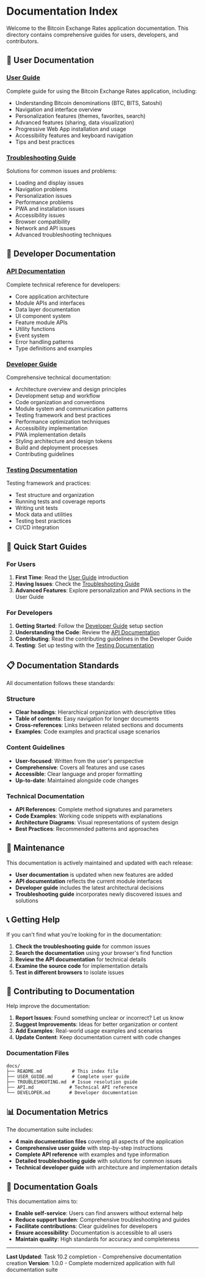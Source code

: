 # Documentation Index

Welcome to the Bitcoin Exchange Rates application documentation. This directory contains comprehensive guides for users, developers, and contributors.

## 📖 User Documentation

### [User Guide](USER_GUIDE.md)
Complete guide for using the Bitcoin Exchange Rates application, including:
- Understanding Bitcoin denominations (BTC, BITS, Satoshi)
- Navigation and interface overview
- Personalization features (themes, favorites, search)
- Advanced features (sharing, data visualization)
- Progressive Web App installation and usage
- Accessibility features and keyboard navigation
- Tips and best practices

### [Troubleshooting Guide](TROUBLESHOOTING.md)
Solutions for common issues and problems:
- Loading and display issues
- Navigation problems
- Personalization issues
- Performance problems
- PWA and installation issues
- Accessibility issues
- Browser compatibility
- Network and API issues
- Advanced troubleshooting techniques

## 🔧 Developer Documentation

### [API Documentation](API.md)
Complete technical reference for developers:
- Core application architecture
- Module APIs and interfaces
- Data layer documentation
- UI component system
- Feature module APIs
- Utility functions
- Event system
- Error handling patterns
- Type definitions and examples

### [Developer Guide](DEVELOPER.md)
Comprehensive technical documentation:
- Architecture overview and design principles
- Development setup and workflow
- Code organization and conventions
- Module system and communication patterns
- Testing framework and best practices
- Performance optimization techniques
- Accessibility implementation
- PWA implementation details
- Styling architecture and design tokens
- Build and deployment processes
- Contributing guidelines

### [Testing Documentation](../tests/README.md)
Testing framework and practices:
- Test structure and organization
- Running tests and coverage reports
- Writing unit tests
- Mock data and utilities
- Testing best practices
- CI/CD integration

## 🚀 Quick Start Guides

### For Users
1. **First Time**: Read the [User Guide](USER_GUIDE.md) introduction
2. **Having Issues**: Check the [Troubleshooting Guide](TROUBLESHOOTING.md)
3. **Advanced Features**: Explore personalization and PWA sections in the User Guide

### For Developers
1. **Getting Started**: Follow the [Developer Guide](DEVELOPER.md) setup section
2. **Understanding the Code**: Review the [API Documentation](API.md)
3. **Contributing**: Read the contributing guidelines in the Developer Guide
4. **Testing**: Set up testing with the [Testing Documentation](../tests/README.md)

## 📋 Documentation Standards

All documentation follows these standards:

### Structure
- **Clear headings**: Hierarchical organization with descriptive titles
- **Table of contents**: Easy navigation for longer documents
- **Cross-references**: Links between related sections and documents
- **Examples**: Code examples and practical usage scenarios

### Content Guidelines
- **User-focused**: Written from the user's perspective
- **Comprehensive**: Covers all features and use cases
- **Accessible**: Clear language and proper formatting
- **Up-to-date**: Maintained alongside code changes

### Technical Documentation
- **API References**: Complete method signatures and parameters
- **Code Examples**: Working code snippets with explanations
- **Architecture Diagrams**: Visual representations of system design
- **Best Practices**: Recommended patterns and approaches

## 🔄 Maintenance

This documentation is actively maintained and updated with each release:

- **User documentation** is updated when new features are added
- **API documentation** reflects the current module interfaces
- **Developer guide** includes the latest architectural decisions
- **Troubleshooting guide** incorporates newly discovered issues and solutions

## 📞 Getting Help

If you can't find what you're looking for in the documentation:

1. **Check the troubleshooting guide** for common issues
2. **Search the documentation** using your browser's find function
3. **Review the API documentation** for technical details
4. **Examine the source code** for implementation details
5. **Test in different browsers** to isolate issues

## 🤝 Contributing to Documentation

Help improve the documentation:

1. **Report Issues**: Found something unclear or incorrect? Let us know
2. **Suggest Improvements**: Ideas for better organization or content
3. **Add Examples**: Real-world usage examples and scenarios
4. **Update Content**: Keep documentation current with code changes

### Documentation Files

```
docs/
├── README.md           # This index file
├── USER_GUIDE.md       # Complete user guide
├── TROUBLESHOOTING.md  # Issue resolution guide
├── API.md             # Technical API reference
└── DEVELOPER.md       # Developer documentation
```

## 📊 Documentation Metrics

The documentation suite includes:

- **4 main documentation files** covering all aspects of the application
- **Comprehensive user guide** with step-by-step instructions
- **Complete API reference** with examples and type information
- **Detailed troubleshooting guide** with solutions for common issues
- **Technical developer guide** with architecture and implementation details

## 🎯 Documentation Goals

This documentation aims to:

- **Enable self-service**: Users can find answers without external help
- **Reduce support burden**: Comprehensive troubleshooting and guides
- **Facilitate contributions**: Clear guidelines for developers
- **Ensure accessibility**: Documentation is accessible to all users
- **Maintain quality**: High standards for accuracy and completeness

---

**Last Updated**: Task 10.2 completion - Comprehensive documentation creation
**Version**: 1.0.0 - Complete modernized application with full documentation suite
